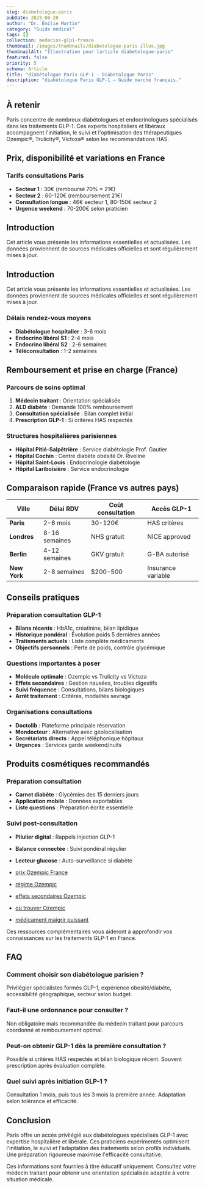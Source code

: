 ```yaml
---
slug: diabetologue-paris
pubDate: 2025-08-20
author: "Dr. Émilie Martin"
category: "Guide médical"
tags: []
collection: medecins-glp1-france
thumbnail: /images/thumbnails/diabetologue-paris-illus.jpg
thumbnailAlt: "Illustration pour larticle diabetologue-paris"
featured: false
priority: 5
schema: Article
title: "diabétologue Paris GLP-1 - Diabetologue Paris"
description: "diabétologue Paris GLP-1 — Guide marché français."
---
```


## À retenir

Paris concentre de nombreux diabétologues et endocrinologues spécialisés dans les traitements GLP-1. Ces experts hospitaliers et libéraux accompagnent l'initiation, le suivi et l'optimisation des thérapeutiques Ozempic®, Trulicity®, Victoza® selon les recommandations HAS.

## Prix, disponibilité et variations en France

### Tarifs consultations Paris
- **Secteur 1** : 30€ (remboursé 70% = 21€)
- **Secteur 2** : 60-120€ (remboursement 21€)
- **Consultation longue** : 46€ secteur 1, 80-150€ secteur 2
- **Urgence weekend** : 70-200€ selon praticien




## Introduction

Cet article vous présente les informations essentielles et actualisées. Les données proviennent de sources médicales officielles et sont régulièrement mises à jour.

## Introduction

Cet article vous présente les informations essentielles et actualisées. Les données proviennent de sources médicales officielles et sont régulièrement mises à jour.

### Délais rendez-vous moyens
- **Diabétologue hospitalier** : 3-6 mois
- **Endocrino libéral S1** : 2-4 mois
- **Endocrino libéral S2** : 2-6 semaines
- **Téléconsultation** : 1-2 semaines

## Remboursement et prise en charge (France)

### Parcours de soins optimal
1. **Médecin traitant** : Orientation spécialisée
2. **ALD diabète** : Demande 100% remboursement
3. **Consultation spécialisée** : Bilan complet initial
4. **Prescription GLP-1** : Si critères HAS respectés

### Structures hospitalières parisiennes
- **Hôpital Pitié-Salpêtrière** : Service diabétologie Prof. Gautier
- **Hôpital Cochin** : Centre diabète obésité Dr. Riveline  
- **Hôpital Saint-Louis** : Endocrinologie diabétologie
- **Hôpital Lariboisière** : Service endocrinologie

## Comparaison rapide (France vs autres pays)

| Ville | Délai RDV | Coût consultation | Accès GLP-1 |
|-------|-----------|------------------|-------------|
| **Paris** | 2-6 mois | 30-120€ | HAS critères |
| **Londres** | 8-16 semaines | NHS gratuit | NICE approved |
| **Berlin** | 4-12 semaines | GKV gratuit | G-BA autorisé |
| **New York** | 2-8 semaines | $200-500 | Insurance variable |

## Conseils pratiques

### Préparation consultation GLP-1
- **Bilans récents** : HbA1c, créatinine, bilan lipidique
- **Historique pondéral** : Évolution poids 5 dernières années
- **Traitements actuels** : Liste complète médicaments
- **Objectifs personnels** : Perte de poids, contrôle glycémique

### Questions importantes à poser
- **Molécule optimale** : Ozempic vs Trulicity vs Victoza
- **Effets secondaires** : Gestion nausées, troubles digestifs
- **Suivi fréquence** : Consultations, bilans biologiques
- **Arrêt traitement** : Critères, modalités sevrage

### Organisations consultations
- **Doctolib** : Plateforme principale réservation
- **Mondocteur** : Alternative avec géolocalisation  
- **Secrétariats directs** : Appel téléphonique hôpitaux
- **Urgences** : Services garde weekend/nuits

## Produits cosmétiques recommandés

### Préparation consultation
- **Carnet diabète** : Glycémies des 15 derniers jours
- **Application mobile** : Données exportables
- **Liste questions** : Préparation écrite essentielle

### Suivi post-consultation
- **Pilulier digital** : Rappels injection GLP-1
- **Balance connectée** : Suivi pondéral régulier
- **Lecteur glucose** : Auto-surveillance si diabète

- [prix Ozempic France](../glp1-perte-de-poids/ozempic-prix/)
- [régime Ozempic](../glp1-perte-de-poids/ozempic-regime/)
- [effets secondaires Ozempic](../effets-secondaires-glp1/ozempic-danger/)
- [où trouver Ozempic](../glp1-perte-de-poids/ou-trouver-ozempic/)
- [médicament maigrir puissant](../glp1-perte-de-poids/medicament-pour-maigrir-tres-puissant/)

Ces ressources complémentaires vous aideront à approfondir vos connaissances sur les traitements GLP-1 en France.

## FAQ

### Comment choisir son diabétologue parisien ?
Privilégier spécialistes formés GLP-1, expérience obesité/diabète, accessibilité géographique, secteur selon budget.

### Faut-il une ordonnance pour consulter ?
Non obligatoire mais recommandée du médecin traitant pour parcours coordonné et remboursement optimal.

### Peut-on obtenir GLP-1 dès la première consultation ?
Possible si critères HAS respectés et bilan biologique récent. Souvent prescription après évaluation complète.

### Quel suivi après initiation GLP-1 ?
Consultation 1 mois, puis tous les 3 mois la première année. Adaptation selon tolérance et efficacité.

## Conclusion

Paris offre un accès privilégié aux diabétologues spécialisés GLP-1 avec expertise hospitalière et libérale. Ces praticiens expérimentés optimisent l'initiation, le suivi et l'adaptation des traitements selon profils individuels. Une préparation rigoureuse maximise l'efficacité consultative.

 Ces informations sont fournies à titre éducatif uniquement. Consultez votre médecin traitant pour obtenir une orientation spécialisée adaptée à votre situation médicale.